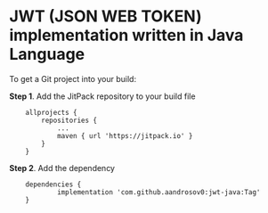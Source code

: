 # JWT (JSON WEB TOKEN) implementation written in Java Language


To get a Git project into your build:

**Step 1**. Add the JitPack repository to your build file 
```
	allprojects {
		repositories {
			...
			maven { url 'https://jitpack.io' }
		}
	}
```

**Step 2**. Add the dependency

```
	dependencies {
	        implementation 'com.github.aandrosov0:jwt-java:Tag'
	}
```
